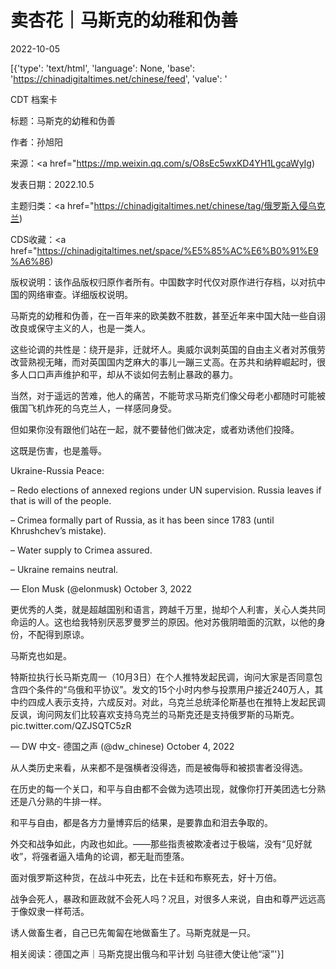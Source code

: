 # 卖杏花｜马斯克的幼稚和伪善

2022-10-05

[{'type': 'text/html', 'language': None, 'base': 'https://chinadigitaltimes.net/chinese/feed', 'value': '

CDT 档案卡

标题：马斯克的幼稚和伪善

作者：孙旭阳

来源：<a href="https://mp.weixin.qq.com/s/O8sEc5wxKD4YH1LgcaWyIg)

发表日期：2022.10.5

主题归类：<a href="https://chinadigitaltimes.net/chinese/tag/俄罗斯入侵乌克兰)

CDS收藏：<a href="https://chinadigitaltimes.net/space/%E5%85%AC%E6%B0%91%E9%A6%86)

版权说明：该作品版权归原作者所有。中国数字时代仅对原作进行存档，以对抗中国的网络审查。详细版权说明。





马斯克的幼稚和伪善，在一百年来的欧美数不胜数，甚至近年来中国大陆一些自诩改良或保守主义的人，也是一类人。

这些论调的共性是：绕开是非，迁就坏人。奥威尔讽刺英国的自由主义者对苏俄劳改营熟视无睹，而对英国国内芝麻大的事儿一蹦三丈高。在苏共和纳粹崛起时，很多人口口声声维护和平，却从不谈如何去制止暴政的暴力。

当然，对于遥远的苦难，他人的痛苦，不能苛求马斯克们像父母老小都随时可能被俄国飞机炸死的乌克兰人，一样感同身受。

但如果你没有跟他们站在一起，就不要替他们做决定，或者劝诱他们投降。

这既是伤害，也是羞辱。



Ukraine-Russia Peace:

&#8211; Redo elections of annexed regions under UN supervision. Russia leaves if that is will of the people.

&#8211; Crimea formally part of Russia, as it has been since 1783 (until Khrushchev’s mistake).

&#8211; Water supply to Crimea assured.

&#8211; Ukraine remains neutral.

&mdash; Elon Musk (@elonmusk) October 3, 2022



更优秀的人类，就是超越国别和语言，跨越千万里，抛却个人利害，关心人类共同命运的人。这也给我特别厌恶罗曼罗兰的原因。他对苏俄阴暗面的沉默，以他的身份，不配得到原谅。

马斯克也如是。



特斯拉执行长马斯克周一（10月3日）在个人推特发起民调，询问大家是否同意包含四个条件的“乌俄和平协议”。发文的15个小时内参与投票用户接近240万人，其中约四成人表示支持，六成反对。对此，乌克兰总统泽伦斯基也在推特上发起民调反讽，询问网友们比较喜欢支持乌克兰的马斯克还是支持俄罗斯的马斯克。 pic.twitter.com/QZJSQTC5zR

&mdash; DW 中文- 德国之声 (@dw_chinese) October 4, 2022



从人类历史来看，从来都不是强横者没得选，而是被侮辱和被损害者没得选。

在历史的每一个关口，和平与自由都不会做为选项出现，就像你打开美团选七分熟还是八分熟的牛排一样。

和平与自由，都是各方力量博弈后的结果，是要靠血和泪去争取的。

外交和战争如此，内政也如此。——那些指责被欺凌者过于极端，没有“见好就收”，将强者逼入墙角的论调，都无耻而堕落。

面对俄罗斯这种货，在战斗中死去，比在卡廷和布察死去，好十万倍。

战争会死人，暴政和匪政就不会死人吗？况且，对很多人来说，自由和尊严远远高于像奴隶一样苟活。

诱人做畜生者，自己已先匍匐在地做畜生了。马斯克就是一只。

相关阅读：德国之声｜马斯克提出俄乌和平计划 乌驻德大使让他“滚”'}]